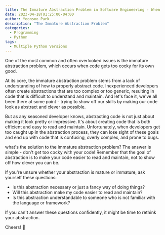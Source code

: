 ```yaml
---
title: The Immature Abstraction Problem in Software Engineering - When Code Gets Too Cocky
date: 2023-04-18T01:25:00-04:00
author: Yoonsoo Park
description: "The Immature Abstraction Problem"
categories:
  - Programming
  - Python
tags:
  - Multiple Python Versions
---
```


One of the most common and often overlooked issues is the immature abstraction problem, which occurs when code gets too cocky for its own good.

At its core, the immature abstraction problem stems from a lack of understanding of how to properly abstract code. Inexperienced developers often create abstractions that are too complex or too generic, resulting in code that is difficult to understand and maintain. And let's face it, we've all been there at some point - trying to show off our skills by making our code look as abstract and clever as possible.

But as any seasoned developer knows, abstracting code is not just about making it look pretty or impressive. It's about creating code that is both efficient and easy to read and maintain. Unfortunately, when developers get too caught up in the abstraction process, they can lose sight of these goals and end up with code that is confusing, overly complex, and prone to bugs.

what's the solution to the immature abstraction problem? The answer is simple - don't get too cocky with your code! Remember that the goal of abstraction is to make your code easier to read and maintain, not to show off how clever you can be.

If you're unsure whether your abstraction is mature or immature, ask yourself these questions:

- Is this abstraction necessary or just a fancy way of doing things?
- Will this abstraction make my code easier to read and maintain?
- Is this abstraction understandable to someone who is not familiar with the language or framework?

If you can't answer these questions confidently, it might be time to rethink your abstraction.

Cheers! 🍺

